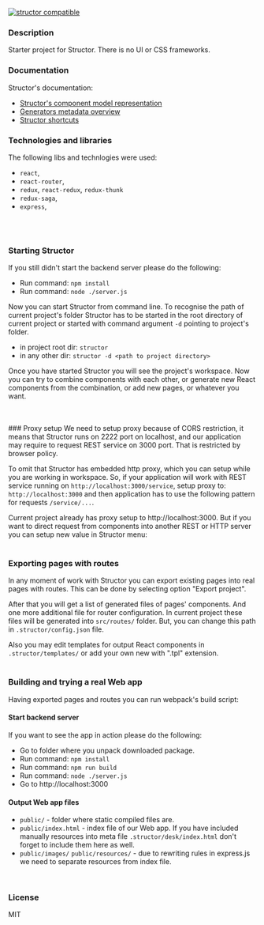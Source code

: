 [![structor compatible](https://img.shields.io/badge/structor%20compatible-v1.0.7-0077dd.svg?style=flat)](http://helmetrex.com)

### Description

Starter project for Structor. There is no UI or CSS frameworks. 

### Documentation

Structor's documentation:

* [Structor's component model representation](https://github.com/ipselon/structor/wiki/Structor's-component-model-representation)
* [Generators metadata overview](https://github.com/ipselon/structor/wiki/Generators-metadata-overview)
* [Structor shortcuts](https://github.com/ipselon/structor/wiki/Structor-shortcuts)
 
### Technologies and libraries
The following libs and technlogies were used:
* ```react```,
* ```react-router```,
* ```redux```, ```react-redux```, ```redux-thunk```
* ```redux-saga```,
* ```express```,
<br/>
<br/>

### Starting Structor 
If you still didn't start the backend server please do the following: 
* Run command: ```npm install```
* Run command: ```node ./server.js```

Now you can start Structor from command line. To recognise the path of current project's folder Structor has 
to be started in the root directory of current project or started with command argument ```-d``` pointing to project's folder. 
* in project root dir: ```structor```
* in any other dir: ```structor -d <path to project directory>```

Once you have started Structor you will see the project's workspace. Now you can try to combine components with each other, 
or generate new React components from the combination, or add new pages, or whatever you want.

<br/>
<br/>
### Proxy setup
We need to setup proxy because of CORS restriction, it means that Structor runs on 2222 port on localhost, 
and our application may require to request REST service on 3000 port. That is restricted by browser policy.

To omit that Structor has embedded http proxy, which you can setup while you are working in workspace. 
So, if your application will work with REST service running on ```http://localhost:3000/service```, setup proxy to: ```http://localhost:3000``` 
and then application has to use the following pattern for requests ```/service/...```.

Current project already has proxy setup to http://localhost:3000.
But if you want to direct request from components into another REST or HTTP server you can setup new value in Structor menu:
<br/>
<br/>
### Exporting pages with routes
In any moment of work with Structor you can export existing pages into real pages with routes.
This can be done by selecting option "Export project". 

After that you will get a list of generated files of pages' components. And one more additional file for router configuration.
In current project these files will be generated into ```src/routes/``` folder. But, you can change this path in ```.structor/config.json``` file. 

Also you may edit templates for output React components in ```.structor/templates/``` or add your own new with ".tpl" extension.
<br/>
<br/>
### Building and trying a real Web app
Having exported pages and routes you can run webpack's build script:
#### Start backend server
If you want to see the app in action please do the following:
* Go to folder where you unpack downloaded package.
* Run command: ```npm install```
* Run command: ```npm run build```
* Run command: ```node ./server.js```
* Go to http://localhost:3000

#### Output Web app files
* ```public/``` - folder where static compiled files are.
* ```public/index.html``` - index file of our Web app. If you have included manually resources into meta file ```.structor/desk/index.html``` don't forget to include them here as well.
* ```public/images/``` ```public/resources/``` - due to rewriting rules in express.js we need to separate resources from index file.
<br/>



### License
MIT
